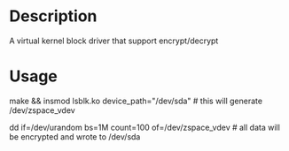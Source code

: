 # Description
A virtual kernel block driver that support encrypt/decrypt

# Usage
make && insmod lsblk.ko device_path="/dev/sda" # this will generate /dev/zspace_vdev


dd if=/dev/urandom bs=1M count=100 of=/dev/zspace_vdev # all data will be encrypted and wrote to /dev/sda
